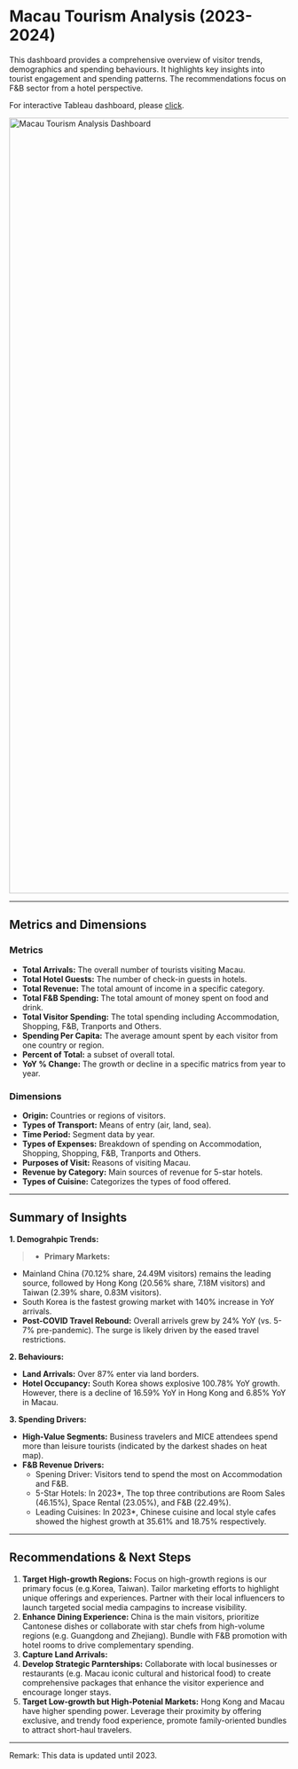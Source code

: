 # Macau Tourism Analysis (2023-2024)

This dashboard provides a comprehensive overview of visitor trends, demographics and spending behaviours. It highlights key insights into tourist engagement and spending patterns. The recommendations focus on F&B sector from a hotel perspective.

For interactive Tableau dashboard, please [click](https://public.tableau.com/views/FBTrend_17471272047420/MacauTourismAnalysisDashboard?:language=en-GB&:sid=&:redirect=auth&:display_count=n&:origin=viz_share_link).

<img width="1399" alt="Macau Tourism Analysis Dashboard" src="https://github.com/user-attachments/assets/bb22019d-5960-499a-bab7-7ce5f70e0218" />


---

## Metrics and Dimensions
### Metrics
- **Total Arrivals:** The overall number of tourists visiting Macau.
- **Total Hotel Guests:** The number of check-in guests in hotels.
- **Total Revenue:** The total amount of income in a specific category.
- **Total F&B Spending:** The total amount of money spent on food and drink.
- **Total Visitor Spending:** The total spending including Accommodation, Shopping, F&B, Tranports and Others.
- **Spending Per Capita:** The average amount spent by each visitor from one country or region.
- **Percent of Total:** a subset of overall total.
- **YoY % Change:** The growth or decline in a specific matrics from year to year.

### Dimensions
- **Origin:** Countries or regions of visitors.
- **Types of Transport:** Means of entry (air, land, sea).
- **Time Period:** Segment data by year.
- **Types of Expenses:** Breakdown of spending on Accommodation, Shopping, Shopping, F&B, Tranports and Others.
- **Purposes of Visit:** Reasons of visiting Macau.
- **Revenue by Category:** Main sources of revenue for 5-star hotels.
- **Types of Cuisine:** Categorizes the types of food offered.

---

## Summary of Insights
**1. Demograhpic Trends:**
>- **Primary Markets:**
  - Mainland China (70.12% share, 24.49M visitors) remains the leading source, followed by Hong Kong (20.56% share, 7.18M visitors) and Taiwan (2.39% share, 0.83M visitors).
  - South Korea is the fastest growing market with 140% increase in YoY arrivals. 
- **Post-COVID Travel Rebound:** Overall arrivels grew by 24% YoY (vs. 5-7% pre-pandemic). The surge is likely driven by the eased travel restrictions.


**2. Behaviours:**
- **Land Arrivals:** Over 87% enter via land borders.
- **Hotel Occupancy:** South Korea shows explosive 100.78% YoY growth. However, there is a decline of 16.59% YoY in Hong Kong and 6.85% YoY in Macau.


**3. Spending Drivers:**
- **High-Value Segments:** Business travelers and MICE attendees spend more than leisure tourists (indicated by the darkest shades on heat map).
- **F&B Revenue Drivers:**
  - Spening Driver: Visitors tend to spend the most on Accommodation and F&B.
  - 5-Star Hotels: In 2023*, The top three contributions are Room Sales (46.15%), Space Rental (23.05%), and F&B (22.49%).
  - Leading Cuisines: In 2023*, Chinese cuisine and local style cafes showed the highest growth at 35.61% and 18.75% respectively.


---

## Recommendations & Next Steps
1. **Target High-growth Regions:** Focus on high-growth regions is our primary focus (e.g.Korea, Taiwan). Tailor marketing efforts to highlight unique offerings and experiences. Partner with their local influencers to launch targeted social media campagins to increase visibility.
2. **Enhance Dining Experience:** China is the main visitors, prioritize Cantonese dishes or collaborate with star chefs from high-volume regions (e.g. Guangdong and Zhejiang). Bundle with F&B promotion with hotel rooms to drive complementary spending.
3. **Capture Land Arrivals:** 
4. **Develop Strategic Parnterships:** Collaborate with local businesses or restaurants (e.g. Macau iconic cultural and historical food) to create comprehensive packages that enhance the visitor experience and encourage longer stays.
5. **Target Low-growth but High-Potenial Markets:** Hong Kong and Macau have higher spending power. Leverage their proximity by offering exclusive, and trendy food experience, promote family-oriented bundles to attract short-haul travelers.

---
Remark: This data is updated until 2023.


